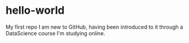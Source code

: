 # hello-world
My first repo 
I am new to GitHub, having been introduced to it through a DataScience course I'm studying online. 
